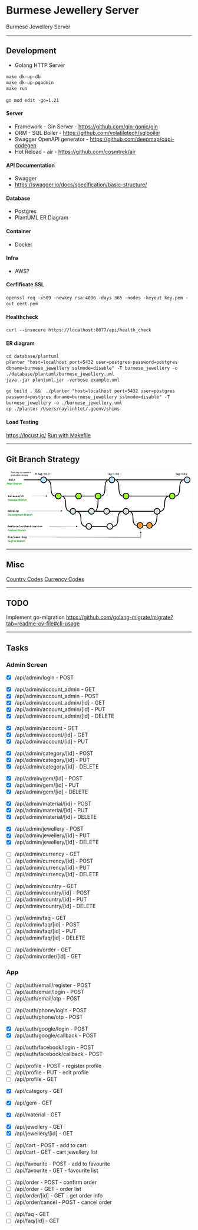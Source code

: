 # Burmese Jewellery Server
Burmese Jewellery Server

---

## Development
- Golang HTTP Server
```
make dk-up-db
make dk-up-pgadmin
make run

go mod edit -go=1.21
```

#### Server
- Framework - Gin Server - https://github.com/gin-gonic/gin
- ORM - SQL Boiler - https://github.com/volatiletech/sqlboiler
- Swagger OpenAPI generator - https://github.com/deepmap/oapi-codegen
- Hot Reload - air - https://github.com/cosmtrek/air
#### API Documentation
- Swagger
- https://swagger.io/docs/specification/basic-structure/
#### Database
- Postgres
- PlantUML ER Diagram
#### Container
- Docker
#### Infra
- AWS?
#### Cerfificate SSL
```
openssl req -x509 -newkey rsa:4096 -days 365 -nodes -keyout key.pem -out cert.pem
```
#### Healthcheck
```
curl --insecure https://localhost:8077/api/health_check
```
#### ER diagram
```
cd database/plantuml
planter "host=localhost port=5432 user=postgres password=postgres dbname=burmese_jewellery sslmode=disable" -T burmese_jewellery -o ./database/plantuml/burmese_jewellery.uml
java -jar plantuml.jar -verbose example.uml
```
```
go build . &&  ./planter "host=localhost port=5432 user=postgres password=postgres dbname=burmese_jewellery sslmode=disable" -T burmese_jewellery -o ./burmese_jewellery.uml
cp ./planter /Users/naylinhtet/.goenv/shims
```
#### Load Testing
https://locust.io/
[Run with Makefile](load_testing/Makefile)

---

## Git Branch Strategy
![Git Branch Strategy](https://github.com/Nlhmmh/howto/blob/master/git_branch_strategy.png)

---

## Misc
[Country Codes](https://en.wikipedia.org/wiki/List_of_ISO_3166_country_codes)
[Currency Codes](https://en.wikipedia.org/wiki/ISO_4217)

---

## TODO
Implement go-migration
https://github.com/golang-migrate/migrate?tab=readme-ov-file#cli-usage

---

## Tasks

### Admin Screen
- [x] /api/admin/login - POST
>>
- [x] /api/admin/account_admin - GET
- [x] /api/admin/account_admin - POST
- [x] /api/admin/account_admin/[id] - GET
- [x] /api/admin/account_admin/[id] - PUT
- [x] /api/admin/account_admin/[id] - DELETE
>>
- [x] /api/admin/account - GET
- [x] /api/admin/account/[id] - GET
- [x] /api/admin/account/[id] - PUT
>>
- [x] /api/admin/category/[id] - POST
- [x] /api/admin/category/[id] - PUT
- [x] /api/admin/category/[id] - DELETE
>>
- [x] /api/admin/gem/[id] - POST
- [x] /api/admin/gem/[id] - PUT
- [x] /api/admin/gem/[id] - DELETE
>>
- [x] /api/admin/material/[id] - POST
- [x] /api/admin/material/[id] - PUT
- [x] /api/admin/material/[id] - DELETE
>>
- [x] /api/admin/jewellery - POST
- [x] /api/admin/jewellery/[id] - PUT
- [x] /api/admin/jewellery/[id] - DELETE
>>
- [ ] /api/admin/currency - GET
- [ ] /api/admin/currency/[id] - POST
- [ ] /api/admin/currency/[id] - PUT
- [ ] /api/admin/currency/[id] - DELETE
>>
- [ ] /api/admin/country - GET
- [ ] /api/admin/country/[id] - POST
- [ ] /api/admin/country/[id] - PUT
- [ ] /api/admin/country/[id] - DELETE
>>
- [ ] /api/admin/faq - GET
- [ ] /api/admin/faq/[id] - POST
- [ ] /api/admin/faq/[id] - PUT
- [ ] /api/admin/faq/[id] - DELETE
>>
- [ ] /api/admin/order - GET
- [ ] /api/admin/order/[id] - GET

### App
- [ ] /api/auth/email/register - POST
- [ ] /api/auth/email/login - POST
- [ ] /api/auth/email/otp - POST
>>
- [ ] /api/auth/phone/login - POST
- [ ] /api/auth/phone/otp - POST
>>
- [x] /api/auth/google/login - POST
- [x] /api/auth/google/callback - POST
>>
- [ ] /api/auth/facebook/login - POST
- [ ] /api/auth/facebook/callback - POST
>>
- [ ] /api/profile - POST - register profile
- [ ] /api/profile - PUT - edit profile
- [ ] /api/profile - GET
>>
- [x] /api/category - GET
>>
- [x] /api/gem - GET
>>
- [x] /api/material - GET
>>
- [x] /api/jewellery - GET
- [x] /api/jewellery/[id] - GET
>>
- [ ] /api/cart - POST - add to cart
- [ ] /api/cart - GET - cart jewellery list
>>
- [ ] /api/favourite - POST - add to favourite
- [ ] /api/favourite - GET - favourite list
>>
- [ ] /api/order - POST - confirm order
- [ ] /api/order - GET - order list
- [ ] /api/order/[id] - GET - get order info
- [ ] /api/order/cancel - POST - cancel order
>>
- [ ] /api/faq - GET
- [ ] /api/faq/[id] - GET
